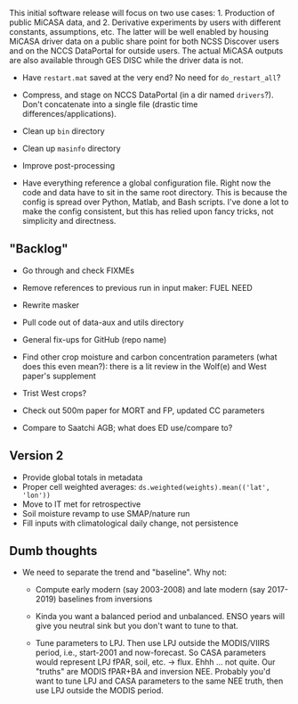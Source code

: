 This initial software release will focus on two use cases: 1. Production of
public MiCASA data, and 2. Derivative experiments by users with different
constants, assumptions, etc. The latter will be well enabled by housing MiCASA
driver data on a public share point for both NCSS Discover users and on the
NCCS DataPortal for outside users. The actual MiCASA outputs are also available
through GES DISC while the driver data is not.

* Have `restart.mat` saved at the very end? No need for `do_restart_all`?

* Compress, and stage on NCCS DataPortal (in a dir named `drivers`?). Don't
  concatenate into a single file (drastic time differences/applications).

* Clean up `bin` directory
* Clean up `masinfo` directory
* Improve post-processing

* Have everything reference a global configuration file. Right now the code
  and data have to sit in the same root directory. This is because the
  config is spread over Python, Matlab, and Bash scripts. I've done a lot
  to make the config consistent, but this has relied upon fancy tricks,
  not simplicity and directness.

"Backlog"
---
* Go through and check FIXMEs

* Remove references to previous run in input maker: FUEL NEED
* Rewrite masker
* Pull code out of data-aux and utils directory
* General fix-ups for GitHub (repo name)

* Find other crop moisture and carbon concentration parameters (what does this
  even mean?): there is a lit review in the Wolf(e) and West paper's supplement
* Trist West crops?
* Check out 500m paper for MORT and FP, updated CC parameters
* Compare to Saatchi AGB; what does ED use/compare to?

Version 2
---
* Provide global totals in metadata
* Proper cell weighted averages:
    `ds.weighted(weights).mean(('lat', 'lon'))`
* Move to IT met for retrospective
* Soil moisture revamp to use SMAP/nature run
* Fill inputs with climatological daily change, not persistence

Dumb thoughts
---
* We need to separate the trend and "baseline". Why not:
  - Compute early modern (say 2003-2008) and late modern (say 2017-2019)
    baselines from inversions

  - Kinda you want a balanced period and unbalanced. ENSO years will give you
    neutral sink but you don't want to tune to that.

  - Tune parameters to LPJ. Then use LPJ outside the MODIS/VIIRS period, i.e.,
    start-2001 and now-forecast. So CASA parameters would represent LPJ fPAR,
    soil, etc. -> flux. Ehhh ... not quite. Our "truths" are MODIS fPAR+BA and
    inversion NEE. Probably you'd want to tune LPJ and CASA parameters to the
    same NEE truth, then use LPJ outside the MODIS period.
